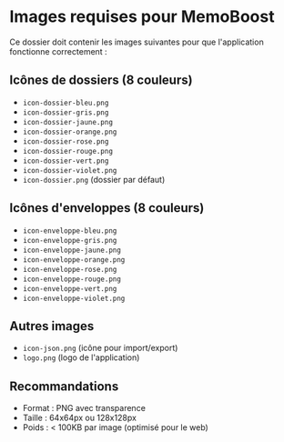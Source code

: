 # Images requises pour MemoBoost

Ce dossier doit contenir les images suivantes pour que l'application fonctionne correctement :

## Icônes de dossiers (8 couleurs)
- `icon-dossier-bleu.png`
- `icon-dossier-gris.png`
- `icon-dossier-jaune.png`
- `icon-dossier-orange.png`
- `icon-dossier-rose.png`
- `icon-dossier-rouge.png`
- `icon-dossier-vert.png`
- `icon-dossier-violet.png`
- `icon-dossier.png` (dossier par défaut)

## Icônes d'enveloppes (8 couleurs)
- `icon-enveloppe-bleu.png`
- `icon-enveloppe-gris.png`
- `icon-enveloppe-jaune.png`
- `icon-enveloppe-orange.png`
- `icon-enveloppe-rose.png`
- `icon-enveloppe-rouge.png`
- `icon-enveloppe-vert.png`
- `icon-enveloppe-violet.png`

## Autres images
- `icon-json.png` (icône pour import/export)
- `logo.png` (logo de l'application)

## Recommandations
- Format : PNG avec transparence
- Taille : 64x64px ou 128x128px
- Poids : < 100KB par image (optimisé pour le web)
